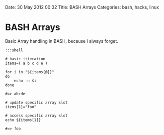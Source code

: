Date: 30 May 2012 00:32
Title: BASH Arrays
Categories: bash, hacks, linux

# BASH Arrays

Basic Array handling in BASH, because I always forget.

    :::shell

    # basic itteration
    items=( a b c d e )

    for i in "${items[@]}"
    do
        echo -n $i
    done

    #=> abcde

    # update specific array slot
    items[1]="foo"

    # access specific array slot
    echo ${items[1]}

    #=> foo


